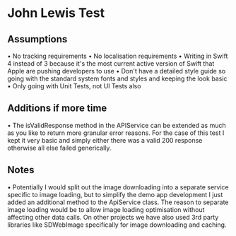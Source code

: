 # John Lewis Test

## Assumptions
• No tracking requirements
• No localisation requirements
• Writing in Swift 4 instead of 3 because it's the most current active version of Swift that Apple are pushing developers to use
• Don't have a detailed style guide so going with the standard system fonts and styles and keeping the look basic
• Only going with Unit Tests, not UI Tests also

## Additions if more time
• The isValidResponse method in the APIService can be extended as much as you like to return more granular error reasons. For the case of this test I kept it very basic and simply either there was a valid 200 response otherwise all else failed generically.

## Notes
• Potentially I would split out the image downloading into a separate service specific to image loading, but to simplify the demo app development I just added an additional method to the ApiService class. The reason to separate image loading would be to allow image loading optimisation without affecting other data calls. On other projects we have also used 3rd party libraries like SDWebImage specifically for image downloading and caching.
